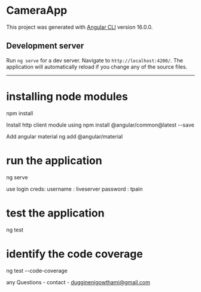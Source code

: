 # CameraApp

This project was generated with [Angular CLI](https://github.com/angular/angular-cli) version 16.0.0.

## Development server

Run `ng serve` for a dev server. Navigate to `http://localhost:4200/`. The application will automatically reload if you change any of the source files.





---------------------------------------------------------------------------------------------------------------------------------------------------

# installing node modules
npm install


Install http client module using 
npm install @angular/common@latest --save


Add angular material 
ng add @angular/material


# run the application
ng serve


use login creds:
username : liveserver
password : tpain


# test the application
ng test 


# identify the code coverage 
ng test --code-coverage

any Questions -
contact - dugginenigowthami@gmail.com





